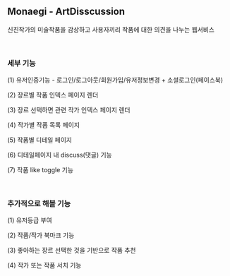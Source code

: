 ## Monaegi - ArtDisscussion

신진작가의 미술작품을 감상하고 사용자끼리 작품에 대한 의견을 나누는 웹서비스

<br>

### 세부 기능

(1) 유저인증기능 - 로그인/로그아웃/회원가입/유저정보변경 + 소셜로그인(페이스북)

(2) 장르별 작품 인덱스 페이지 렌더

(3) 장르 선택하면 관련 작가 인덱스 페이지 렌더

(4) 작가별 작품 목록 페이지

(5) 작품별 디테일 페이지

(6) 디테일페이지 내 discuss(댓글) 기능

(7) 작품 like toggle 기능

<br>

### 추가적으로 해볼 기능

(1) 유저등급 부여

(2) 작품/작가 북마크 기능

(3) 좋아하는 장르 선택한 것을 기반으로 작품 추천 

(4) 작가 또는 작품 서치 기능

